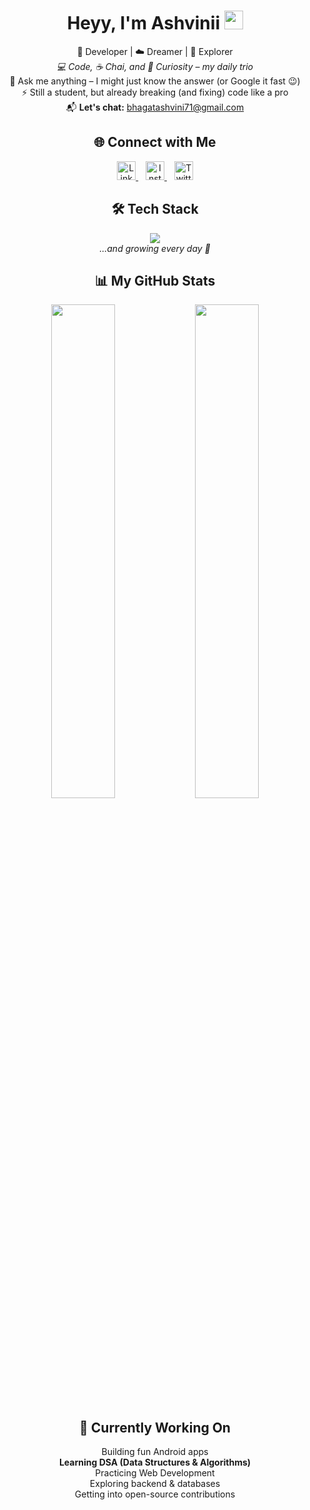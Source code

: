 <!-- README.md -->
<h1 align="center">Heyy, I'm Ashvinii <img src="https://media.giphy.com/media/hvRJCLFzcasrR4ia7z/giphy.gif" width="30px"></h1>

<p align="center">
  🌸 Developer | ☁️ Dreamer | 🔭 Explorer <br>
  <i>💻 Code, ☕ Chai, and 🚀 Curiosity – my daily trio</i><br>
  💬 Ask me anything – I might just know the answer (or Google it fast 😉)<br>
  ⚡ Still a student, but already breaking (and fixing) code like a pro<br>
  📬 <b>Let's chat:</b> <a href="mailto:bhagatashvini71@gmail.com">bhagatashvini71@gmail.com</a>
</p>



<h2 align="center">🌐 Connect with Me</h2>

<p align="center">
  <a href="https://www.linkedin.com/in/ashvini-bhagat-b69396284/" target="_blank">
    <img src="https://cdn.jsdelivr.net/gh/devicons/devicon/icons/linkedin/linkedin-original.svg" alt="LinkedIn" width="30" height="30" />
  </a>&nbsp;&nbsp;
  <a href="https://www.instagram.com/heyy.ashvii/" target="_blank">
    <img src="https://cdn-icons-png.flaticon.com/512/2111/2111463.png" alt="Instagram" width="30" height="30" />
  </a>&nbsp;&nbsp;
  <a href="https://x.com/Ashvini201205" target="_blank">
    <img src="https://cdn-icons-png.flaticon.com/512/5968/5968958.png" alt="Twitter / X" width="30" height="30" />
  </a>
</p>



<h2 align="center">🛠️ Tech Stack</h2>

<p align="center">
  <img src="https://skillicons.dev/icons?i=c,cpp,html,css,js,java,python,androidstudio,mysql,mongodb" /><br>
  <i>...and growing every day 🌱</i>
</p>



<h2 align="center">📊 My GitHub Stats</h2>

<p align="center">
  <img src="https://github-readme-stats.vercel.app/api?username=ASHVINIKODE&show_icons=true&theme=radical&hide_border=true" width="45%" />
  <img src="https://github-readme-stats.vercel.app/api/top-langs/?username=ASHVINIKODE&layout=compact&theme=radical&hide_border=true" width="45%" />
</p>



<h2 align="center">🎯 Currently Working On</h2>
<p align="center">
   Building fun Android apps <br>
   <b>Learning DSA (Data Structures & Algorithms)</b> <br>
   Practicing Web Development <br>
   Exploring backend & databases <br>
   Getting into open-source contributions <br>
</p>





